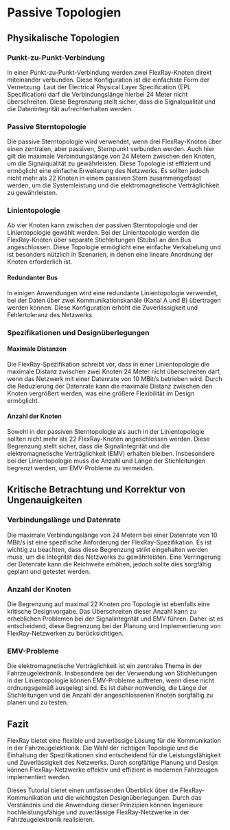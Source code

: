 
# Passive Topologien

## Physikalische Topologien

### Punkt-zu-Punkt-Verbindung

In einer Punkt-zu-Punkt-Verbindung werden zwei FlexRay-Knoten direkt miteinander verbunden. Diese Konfiguration ist die einfachste Form der Vernetzung. Laut der Electrical Physical Layer Specification (EPL Specification) darf die Verbindungslänge hierbei 24 Meter nicht überschreiten. Diese Begrenzung stellt sicher, dass die Signalqualität und die Datenintegrität aufrechterhalten werden.

### Passive Sterntopologie

Die passive Sterntopologie wird verwendet, wenn drei FlexRay-Knoten über einen zentralen, aber passiven, Sternpunkt verbunden werden. Auch hier gilt die maximale Verbindungslänge von 24 Metern zwischen den Knoten, um die Signalqualität zu gewährleisten. Diese Topologie ist effizient und ermöglicht eine einfache Erweiterung des Netzwerks. Es sollten jedoch nicht mehr als 22 Knoten in einem passiven Stern zusammengefasst werden, um die Systemleistung und die elektromagnetische Verträglichkeit zu gewährleisten.

### Linientopologie

Ab vier Knoten kann zwischen der passiven Sterntopologie und der Linientopologie gewählt werden. Bei der Linientopologie werden die FlexRay-Knoten über separate Stichleitungen (Stubs) an den Bus angeschlossen. Diese Topologie ermöglicht eine einfache Verkabelung und ist besonders nützlich in Szenarien, in denen eine lineare Anordnung der Knoten erforderlich ist.

#### Redundanter Bus

In einigen Anwendungen wird eine redundante Linientopologie verwendet, bei der Daten über zwei Kommunikationskanäle (Kanal A und B) übertragen werden können. Diese Konfiguration erhöht die Zuverlässigkeit und Fehlertoleranz des Netzwerks.

### Spezifikationen und Designüberlegungen

#### Maximale Distanzen

Die FlexRay-Spezifikation schreibt vor, dass in einer Linientopologie die maximale Distanz zwischen zwei Knoten 24 Meter nicht überschreiten darf, wenn das Netzwerk mit einer Datenrate von 10 MBit/s betrieben wird. Durch die Reduzierung der Datenrate kann die maximale Distanz zwischen den Knoten vergrößert werden, was eine größere Flexibilität im Design ermöglicht.

#### Anzahl der Knoten

Sowohl in der passiven Sterntopologie als auch in der Linientopologie sollten nicht mehr als 22 FlexRay-Knoten angeschlossen werden. Diese Begrenzung stellt sicher, dass die Signalintegrität und die elektromagnetische Verträglichkeit (EMV) erhalten bleiben. Insbesondere bei der Linientopologie muss die Anzahl und Länge der Stichleitungen begrenzt werden, um EMV-Probleme zu vermeiden.

## Kritische Betrachtung und Korrektur von Ungenauigkeiten

### Verbindungslänge und Datenrate

Die maximale Verbindungslänge von 24 Metern bei einer Datenrate von 10 MBit/s ist eine spezifische Anforderung der FlexRay-Spezifikation. Es ist wichtig zu beachten, dass diese Begrenzung strikt eingehalten werden muss, um die Integrität des Netzwerks zu gewährleisten. Eine Verringerung der Datenrate kann die Reichweite erhöhen, jedoch sollte dies sorgfältig geplant und getestet werden.

### Anzahl der Knoten

Die Begrenzung auf maximal 22 Knoten pro Topologie ist ebenfalls eine kritische Designvorgabe. Das Überschreiten dieser Anzahl kann zu erheblichen Problemen bei der Signalintegrität und EMV führen. Daher ist es entscheidend, diese Begrenzung bei der Planung und Implementierung von FlexRay-Netzwerken zu berücksichtigen.

### EMV-Probleme

Die elektromagnetische Verträglichkeit ist ein zentrales Thema in der Fahrzeugelektronik. Insbesondere bei der Verwendung von Stichleitungen in der Linientopologie können EMV-Probleme auftreten, wenn diese nicht ordnungsgemäß ausgelegt sind. Es ist daher notwendig, die Länge der Stichleitungen und die Anzahl der angeschlossenen Knoten sorgfältig zu planen und zu testen.

## Fazit

FlexRay bietet eine flexible und zuverlässige Lösung für die Kommunikation in der Fahrzeugelektronik. Die Wahl der richtigen Topologie und die Einhaltung der Spezifikationen sind entscheidend für die Leistungsfähigkeit und Zuverlässigkeit des Netzwerks. Durch sorgfältige Planung und Design können FlexRay-Netzwerke effektiv und effizient in modernen Fahrzeugen implementiert werden.

Dieses Tutorial bietet einen umfassenden Überblick über die FlexRay-Kommunikation und die wichtigsten Designüberlegungen. Durch das Verständnis und die Anwendung dieser Prinzipien können Ingenieure hochleistungsfähige und zuverlässige FlexRay-Netzwerke in der Fahrzeugelektronik realisieren.
